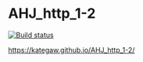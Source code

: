# AHJ_http_1-2
 
[![Build status](https://ci.appveyor.com/api/projects/status/p3o8q0r3hp5uw3sc?svg=true)](https://ci.appveyor.com/project/KateGaw/ahj-http-1-2)

https://kategaw.github.io/AHJ_http_1-2/
